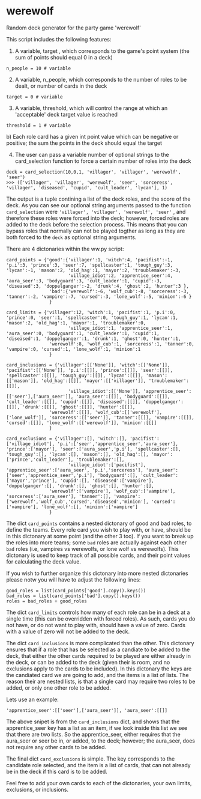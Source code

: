 # werewolf
Random deck generator for the party game 'werewolf' 

This script includes the following features:
1) A variable, target , which corresponds to the game's point system (the sum of points should equal 0 in a deck)
```
n_people = 10 # variable
```
2) A variable, n_people, which corresponds to the number of roles to be dealt, or number of cards in the deck
```
target = 0 # variable
```
3) A variable, threshold, which will control the range at which an 'acceptable' deck target value is reached
```
threshold = 1 # variable
```
  b) Each role card has a given int point value which can be negative or positive; the sum the points in the deck should equal the target
  
4) The user can pass a variable number of optional strings to the card_selection function to force a certain number of roles into the deck
```
deck = card_selection(10,0,1, 'villager', 'villager', 'werewolf', 'seer')
>>> (['villager', 'villager', 'werewolf', 'seer', 'sorceress', 'villager', 'diseased', 'cupid', 'cult_leader', 'lycan'], 1)
```
The output is a tuple contining a list of the deck roles, and the score of the deck. As you can see our optional string arguments passed to the function ```card_selection``` were ``` 'villager', 'villager', 'werewolf', 'seer' ``` , and therefore these roles were forced into the deck; however, forced roles are added to the deck before the selection process. This means that you can bypass roles that normally can not be played togther as long as they are both forced to the ```deck``` as optional string arguments.  

There are 4 dictonaries within the ww.py script:

```
card_points = {'good':{'villager':1, 'witch':4, 'pacifist':-1, 'p.i':3, 'prince':3, 'seer':7, 'spellcaster':1, 'tough_guy':3, 'lycan':-1, 'mason':2, 'old_hag':1, 'mayor':2, 'troublemaker':-3, 
                       'village_idiot':2, 'apprentice_seer':4, 'aura_seer':3, 'bodyguard':3, 'cult_leader':1, 'cupid':-3, 'diseased':3, 'doppelganger':-2, 'drunk':4, 'ghost':2, 'hunter':3 }, 
                'bad':{'werewolf':-6, 'wolf_cub':-8, 'sorceress':-3, 'tanner':-2, 'vampire':-7, 'cursed':-3, 'lone_wolf':-5, 'minion':-6 }
                }

card_limits = {'villager':12, 'witch':1, 'pacifist':1, 'p.i':0, 'prince':0, 'seer':1, 'spellcaster':0, 'tough_guy':1, 'lycan':1, 'mason':2, 'old_hag':1, 'mayor':1, 'troublemaker':0,
                       'village_idiot':1, 'apprentice_seer':1, 'aura_seer':0, 'bodyguard':1, 'cult_leader':1, 'cupid':1, 'diseased':1, 'doppelganger':1, 'drunk':1, 'ghost':0, 'hunter':1,
                'werewolf':8, 'wolf_cub':1, 'sorceress':1, 'tanner':0, 'vampire':0, 'cursed':1, 'lone_wolf':1, 'minion':1
                }

card_inclusions = {'villager':[['None']], 'witch':[['None']], 'pacifist':[['None']], 'p.i':[[]], 'prince':[[]], 'seer':[[]], 'spellcaster':[[]], 'tough_guy':[[]], 'lycan':[[]], 'mason':[['mason']], 'old_hag':[[]], 'mayor':[['villager']], 'troublemaker':[[]], 
                       'village_idiot':[['None']], 'apprentice_seer':[['seer'],['aura_seer']], 'aura_seer':[[]], 'bodyguard':[[]], 'cult_leader':[[]], 'cupid':[[]], 'diseased':[[]], 'doppelganger':[[]], 'drunk':[[]], 'ghost':[[]], 'hunter':[[]], 
                'werewolf':[[]], 'wolf_cub':[['werewolf'],['lone_wolf']], 'sorceress':[['seer']], 'tanner':[[]], 'vampire':[[]], 'cursed':[[]], 'lone_wolf':[['werewolf']], 'minion':[[]] 
                }

card_exclusions = {'villager':[], 'witch':[], 'pacifist':['village_idiot'], 'p.i':['seer','apprentice_seer','aura_seer'], 'prince':['mayor'], 'seer':['aura_seer','p.i'], 'spellcaster':[], 'tough_guy':[], 'lycan':[], 'mason':[], 'old_hag':[], 'mayor':['prince','cult_leader'], 'troublemaker':[], 
                       'village_idiot':['pacifist'], 'apprentice_seer':['aura_seer', 'p.i','sorceress'], 'aura_seer':['seer','apprentice_seer','p.i'], 'bodyguard':[], 'cult_leader':['mayor','prince'], 'cupid':[], 'diseased':['vampire'], 'doppelganger':[], 'drunk':[], 'ghost':[], 'hunter':[], 
                'werewolf':['vampire'], 'wolf_cub':['vampire'], 'sorceress':['aura_seer'], 'tanner':[], 'vampire':['werewolf','wolf_cub','cursed','diseased','minion'], 'cursed':['vampire'], 'lone_wolf':[], 'minion':['vampire']
                }
```
The dict ```card_points```  contains a nested dictonary of good and bad roles, to define the teams. Every role card you wish to play with, or have, should be in this dictonary at some point (and the other 3 too). If you want to break up the roles into more teams; some ```bad``` roles are actually against each other ```bad``` roles (i.e, vampires vs werewolfs, or lone wolf vs werewolfs). This dictonary is used to keep track of all possible cards, and their point values for calculating the deck value.

If you wish to further organize this dictonary into more nested dictonaries please notw you will have to adjust the following lines:

```
good_roles = list(card_points['good'].copy().keys())
bad_roles = list(card_points['bad'].copy().keys())
roles = bad_roles + good_roles
```
The dict ```card_limits``` controls how many of each role can be in a deck at a single time (this can be overridden with forced roles). As such, cards you do not have, or do not want to play with, should have a value of zero. Cards with a value of zero will not be added to the deck.

The dict ```card_inclusions``` is more complicated than the other. This dictonary ensures that if a role that has be selected as a candiate to be added to the deck, that either the other cards required to be played are either already in the deck, or can be added to the deck (given their is room, and no exclusions apply to the cards to be included). In this dictonary the keys are the candiated card we are going to add, and the items is a list of lists. The reason their are nested lists, is that a single card may require two roles to be added, or only one other role to be added. 

Lets use an example:

```
'apprentice_seer':[['seer'],['aura_seer']], 'aura_seer':[[]]
```
The above snipet is from the ```card_inclusions``` dict, and shows that the apprentice_seer key has a list as an item, if we look inside this list we see that there are two lists. So the apprentice_seer, either requires that the aura_seer or seer be in, or added, to the deck; however; the aura_seer, does not require any other cards to be added.

The final dict ``` card_exclusions ``` is simple. The key corresponds to the candidate role selected, and the item is a list of cards, that can not already be in the deck if this card is to be added. 

Feel free to add your own cards to each of the dictonaries, your own limits, exclusions, or inclusions. 

